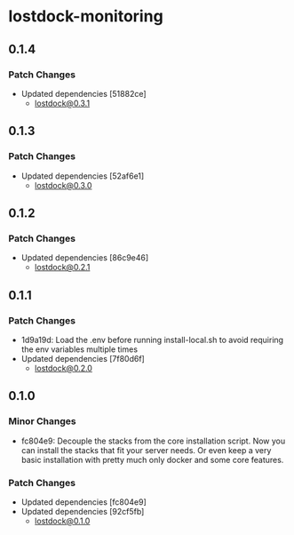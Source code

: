 # lostdock-monitoring

## 0.1.4

### Patch Changes

- Updated dependencies [51882ce]
  - lostdock@0.3.1

## 0.1.3

### Patch Changes

- Updated dependencies [52af6e1]
  - lostdock@0.3.0

## 0.1.2

### Patch Changes

- Updated dependencies [86c9e46]
  - lostdock@0.2.1

## 0.1.1

### Patch Changes

- 1d9a19d: Load the .env before running install-local.sh to avoid requiring the env variables multiple times
- Updated dependencies [7f80d6f]
  - lostdock@0.2.0

## 0.1.0

### Minor Changes

- fc804e9: Decouple the stacks from the core installation script. Now you can install the stacks that fit your server needs. Or even keep a very basic installation with pretty much only docker and some core features.

### Patch Changes

- Updated dependencies [fc804e9]
- Updated dependencies [92cf5fb]
  - lostdock@0.1.0

